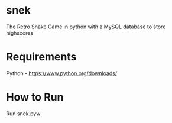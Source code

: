 # snek
The Retro Snake Game in python with a MySQL database to store highscores

# Requirements
Python - https://www.python.org/downloads/

# How to Run
Run snek.pyw
